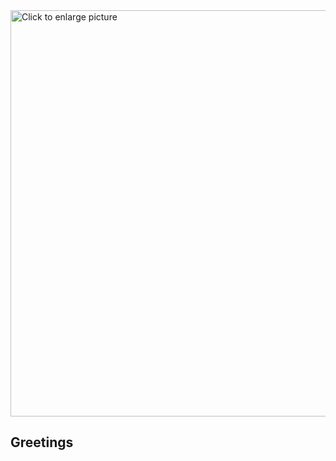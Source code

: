<img src="https://drive.google.com/uc?export=view&id=11bTzg7oTYWALj8ZhLn97wQXFse-e7dHz" style="width: 650px; max-width: 100%; height: auto" title="Click to enlarge picture" />

## Greetings
